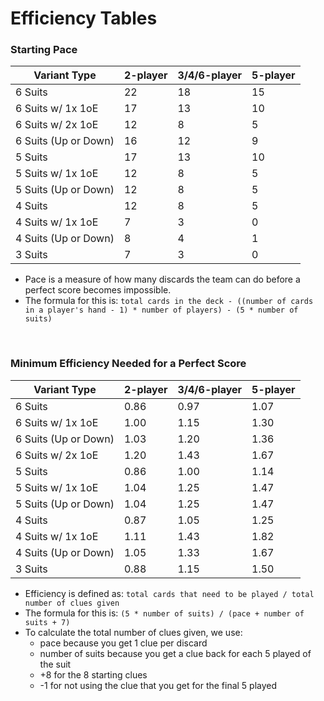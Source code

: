 # Efficiency Tables

### Starting Pace

| Variant Type         | 2-player | 3/4/6-player | 5-player |
| -------------------- | -------- | ------------ | -------- |
| 6 Suits              | 22       | 18           | 15       |
| 6 Suits w/ 1x 1oE    | 17       | 13           | 10       |
| 6 Suits w/ 2x 1oE    | 12       | 8            | 5        |
| 6 Suits (Up or Down) | 16       | 12           | 9        |
| 5 Suits              | 17       | 13           | 10       |
| 5 Suits w/ 1x 1oE    | 12       | 8            | 5        |
| 5 Suits (Up or Down) | 12       | 8            | 5        |
| 4 Suits              | 12       | 8            | 5        |
| 4 Suits w/ 1x 1oE    | 7        | 3            | 0        |
| 4 Suits (Up or Down) | 8        | 4            | 1        |
| 3 Suits              | 7        | 3            | 0        |

* Pace is a measure of how many discards the team can do before a perfect score becomes impossible.
* The formula for this is: `total cards in the deck - ((number of cards in a player's hand - 1) * number of players) - (5 * number of suits)`

<br />

### Minimum Efficiency Needed for a Perfect Score

| Variant Type         | 2-player | 3/4/6-player | 5-player |
| -------------------- | -------- | ------------ | -------- |
| 6 Suits              | 0.86     | 0.97         | 1.07     |
| 6 Suits w/ 1x 1oE    | 1.00     | 1.15         | 1.30     |
| 6 Suits (Up or Down) | 1.03     | 1.20         | 1.36     |
| 6 Suits w/ 2x 1oE    | 1.20     | 1.43         | 1.67     |
| 5 Suits              | 0.86     | 1.00         | 1.14     |
| 5 Suits w/ 1x 1oE    | 1.04     | 1.25         | 1.47     |
| 5 Suits (Up or Down) | 1.04     | 1.25         | 1.47     |
| 4 Suits              | 0.87     | 1.05         | 1.25     |
| 4 Suits w/ 1x 1oE    | 1.11     | 1.43         | 1.82     |
| 4 Suits (Up or Down) | 1.05     | 1.33         | 1.67     |
| 3 Suits              | 0.88     | 1.15         | 1.50     |

* Efficiency is defined as: `total cards that need to be played / total number of clues given`
* The formula for this is: `(5 * number of suits) / (pace + number of suits + 7)`
* To calculate the total number of clues given, we use:
  * pace because you get 1 clue per discard
  * number of suits because you get a clue back for each 5 played of the suit
  * +8 for the 8 starting clues
  * -1 for not using the clue that you get for the final 5 played
